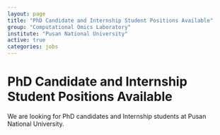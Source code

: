 ```yaml
---
layout: page
title: "PhD Candidate and Internship Student Positions Available"
group: "Computational Omics Laboratory"
institute: "Pusan National University"
active: true
categories: jobs
---
```


# PhD Candidate and Internship Student Positions Available

We are looking for PhD candidates and Internship students at Pusan National University.